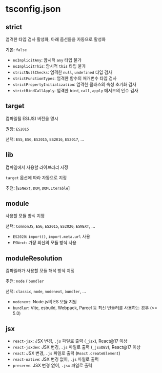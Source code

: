 # tsconfig.json

## strict

엄격한 타입 검사 활성화, 아래 옵션들을 자동으로 활성화

기본: `false`

- `noImplicitAny`: 암시적 `any` 타입 불가
- `noImplicitThis`: 암시적 `this` 타입 불가
- `strictNullChecks`: 엄격한 `null`, `undefined` 타입 검사
- `strictFunctionTypes`: 엄격한 함수의 매개변수 타입 검사
- `strictPropertyInitialization`: 엄격한 클래스의 속성 초기화 검사
- `strictBindCallApply`: 엄격한 `bind`, `call`, `apply` 메서드의 인수 검사

## target

컴파일될 ES(JS) 버전을 명시

권장: `ES2015`

선택: `ES5`, `ES6`, `ES2015`, `ES2016`, `ES2017`, ...

## lib

컴파일에서 사용할 라이브러리 지정

`target` 옵션에 따라 자동으로 지정

추천: [`ESNext`, `DOM`, `DOM.Iterable`]

## module

사용할 모듈 방식 지정

선택: `CommonJS`, `ES6`, `ES2015`, `ES2020`, `ESNEXT`, ...

- `ES2020`: `import()`, `import.meta.url` 사용
- `ESNext`: 가장 최신의 모듈 방식 사용

## moduleResolution

컴파일러가 사용할 모듈 해석 방식 지정

추천: `node` / `bundler`

선택: `classic`, `node`, `nodenext`, `bundler`, ...

- `nodenext`: Node.js의 ES 모듈 지원
- `bundler`: Vite, esbuild, Webpack, Parcel 등 최신 번들러를 사용하는 경우 (>= 5.0)

## jsx

- `react-jsx`: JSX 변경, `.js` 파일로 출력 (`_jsx`), React@17 이상
- `react-jsxdev`: JSX 변경, `.js` 파일로 출력 (`_jsxDEV`), React@17 이상
- `react`: JSX 변경, `.js` 파일로 출력 (`React.createElement`)
- `react-native`: JSX 변경 없이, `.js` 파일로 출력
- `preserve`: JSX 변경 없이, `.jsx` 파일로 출력
